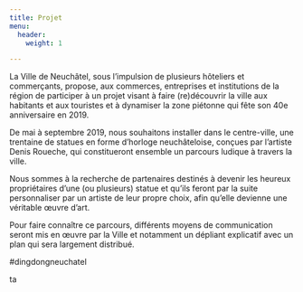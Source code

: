 ```yaml
---
title: Projet
menu:
  header:
    weight: 1

---
```

La Ville de Neuchâtel, sous l’impulsion de plusieurs hôteliers et commerçants, propose, aux commerces, entreprises et institutions de la région de participer à un projet visant à faire (re)découvrir la ville aux habitants et aux touristes et à dynamiser la zone piétonne qui fête son 40e anniversaire en 2019.

De mai à septembre 2019, nous souhaitons installer dans le centre-ville, une trentaine de statues en forme d’horloge neuchâteloise, conçues par l’artiste Denis Roueche, qui constitueront ensemble un parcours ludique à travers la ville.

Nous sommes à la recherche de partenaires destinés à devenir les heureux propriétaires d’une (ou plusieurs) statue et qu’ils feront par la suite personnaliser par un artiste de leur propre choix, afin qu’elle devienne une véritable œuvre d’art.

Pour faire connaître ce parcours, différents moyens de communication seront mis en œuvre par la Ville et notamment un dépliant explicatif avec un plan qui sera largement distribué.

\#dingdongneuchatel

ta